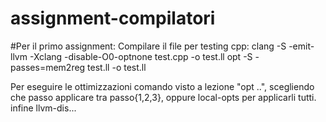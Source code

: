 # assignment-compilatori

#Per il primo assignment: 
Compilare il file per testing cpp: 
clang -S -emit-llvm -Xclang -disable-O0-optnone test.cpp -o test.ll
opt -S -passes=mem2reg test.ll -o test.ll

Per eseguire le ottimizzazioni comando visto a lezione "opt ..", scegliendo che passo applicare tra passo{1,2,3}, oppure local-opts per applicarli tutti.
infine llvm-dis... 

